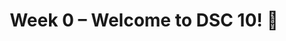 ---
    title: Week 0 – Welcome to DSC 10! 👋
    weekNumber: 0
    days:
      - date: 2021-9-24
        events:
          "**1**{: .label .label-gray } Introduction to DSC 10, Association and Causation":
---